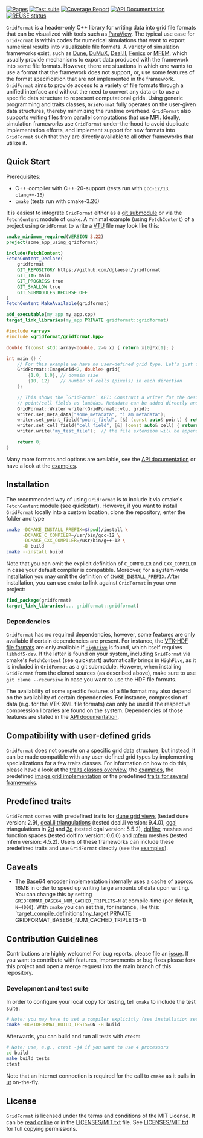 <!-- SPDX-FileCopyrightText: 2022-2023 Dennis Gläser <dennis.glaeser@iws.uni-stuttgart.de> -->
<!-- SPDX-License-Identifier: CC-BY-4.0 -->

[![Pages](https://github.com/dglaeser/gridformat/actions/workflows/pages.yml/badge.svg)](https://dglaeser.github.io/gridformat)
[![Test suite](https://github.com/dglaeser/gridformat/actions/workflows/main.yml/badge.svg)](https://github.com/dglaeser/gridformat/actions?query=branch%3Amain+)
[![Coverage Report](https://dglaeser.github.io/gridformat/coverage.svg)](https://dglaeser.github.io/gridformat/test_coverage)
[![API Documentation](https://img.shields.io/badge/doc-API-ff69b4)](https://dglaeser.github.io/gridformat)
[![REUSE status](https://api.reuse.software/badge/git.fsfe.org/reuse/api)](https://api.reuse.software/info/git.fsfe.org/reuse/api)

`GridFormat` is a header-only C++ library for writing data into grid file formats that can be visualized with tools
such as [ParaView](https://www.paraview.org/). The typical use case for `GridFormat` is within codes for numerical simulations
that want to export numerical results into visualizable file formats. A variety of simulation frameworks exist, such as
[Dune](https://www.dune-project.org/), [DuMuX](https://dumux.org/), [Deal.II](https://www.dealii.org/), [Fenics](https://fenicsproject.org/)
or [MFEM](https://mfem.org/),
which usually provide mechanisms to export data produced with the framework into some file formats. However, there are situations
in which one wants to use a format that the framework does not support, or, use some features of the format specification that are
not implemented in the framework. `GridFormat` aims to provide access to a variety of file formats through a unified interface and
without the need to convert any data or to use a specific data structure to represent computational grids. Using generic programming
and traits classes, `GridFormat` fully operates on the user-given data structures, thereby minimizing the runtime overhead.
`GridFormat` also supports writing files from parallel computations that use [MPI](https://de.wikipedia.org/wiki/Message_Passing_Interface).
Ideally, simulation frameworks use `GridFormat` under-the-hood to avoid duplicate implementation efforts, and implement support for new
formats into `GridFormat` such that they are directly available to all other frameworks that utilize it.


## Quick Start

Prerequisites:

- C++-compiler with C++-20-support (tests run with `gcc-12/13`, `clang++-16`)
- `cmake` (tests run with cmake-3.26)

It is easiest to integrate `GridFormat` either as a [git submodule](https://git-scm.com/book/en/v2/Git-Tools-Submodules)
or via the `FetchContent` module of `cmake`. A minimal example (using `FetchContent`) of a project using `GridFormat` to
write a [VTU](https://examples.vtk.org/site/VTKFileFormats/#unstructuredgrid) file may look like this:

```cmake
cmake_minimum_required(VERSION 3.22)
project(some_app_using_gridformat)

include(FetchContent)
FetchContent_Declare(
    gridformat
    GIT_REPOSITORY https://github.com/dglaeser/gridformat
    GIT_TAG main
    GIT_PROGRESS true
    GIT_SHALLOW true
    GIT_SUBMODULES_RECURSE OFF
)
FetchContent_MakeAvailable(gridformat)

add_executable(my_app my_app.cpp)
target_link_libraries(my_app PRIVATE gridformat::gridformat)
```

```cpp
#include <array>
#include <gridformat/gridformat.hpp>

double f(const std::array<double, 2>& x) { return x[0]*x[1]; }

int main () {
    // For this example we have no user-defined grid type. Let's just use a predefined one...
    GridFormat::ImageGrid<2, double> grid{
        {1.0, 1.0}, // domain size
        {10, 12}    // number of cells (pixels) in each direction
    };

    // This shows the `GridFormat` API: Construct a writer for the desired format, and add
    // point/cell fields as lambdas. Metadata can be added directly and can be ranges or scalars.
    GridFormat::Writer writer{GridFormat::vtu, grid};
    writer.set_meta_data("some_metadata", "i am metadata");
    writer.set_point_field("point_field", [&] (const auto& point) { return f(grid.position(point)); });
    writer.set_cell_field("cell_field", [&] (const auto& cell) { return f(grid.center(cell)); });
    writer.write("my_test_file");  // the file extension will be appended by the writer

    return 0;
}
```

Many more formats and options are available, see the [API documentation](https://dglaeser.github.io/gridformat/)
or have a look at the [examples](./examples).


## Installation

The recommended way of using `GridFormat` is to include it via cmake's `FetchContent` module (see quickstart).
However, if you want to install `GridFormat` locally into a custom location, clone the repository, enter the
folder and type

```bash
cmake -DCMAKE_INSTALL_PREFIX=$(pwd)/install \
      -DCMAKE_C_COMPILER=/usr/bin/gcc-12 \
      -DCMAKE_CXX_COMPILER=/usr/bin/g++-12 \
      -B build
cmake --install build
```

Note that you can omit the explicit definition of `C_COMPILER` and `CXX_COMPILER` in case your default compiler is compatible.
Moreover, for a system-wide installation you may omit the definition of `CMAKE_INSTALL_PREFIX`. After installation, you can
use `cmake` to link against `GridFormat` in your own project:

```cmake
find_package(gridformat)
target_link_libraries(... gridformat::gridformat)
```

### Dependencies

`GridFormat` has no required dependencies, however, some features are only available if certain dependencies are present. For
instance, the [VTK-HDF file formats](https://examples.vtk.org/site/VTKFileFormats/#hdf-file-formats) are only available if
[`HighFive`](https://github.com/BlueBrain/HighFive) is found, which itself requires `libhdf5-dev`. If the latter is found on
your system, including `GridFormat` via cmake's `FetchContent` (see quickstart) automatically brings in `HighFive`, as it is
included in `GridFormat` as a git submodule. However, when installing `GridFormat` from the cloned sources (as described above),
make sure to use `git clone --recursive` in case you want to use the HDF file formats.

The availability of some specific features of a file format may also depend on the availability of certain dependencies. For
instance, compression of data (e.g. for the VTK-XML file formats) can only be used if the respective compression libraries are
found on the system. Dependencies of those features are stated in the [API documentation](https://dglaeser.github.io/gridformat/).


## Compatibility with user-defined grids

`GridFormat` does not operate on a specific grid data structure, but instead, it can be made compatible with any user-defined
grid types by implementing specializations for a few traits classes. For information on how to do this, please have a look at the
[traits classes overview](docs/pages/traits.md),
the [examples](./examples),
the predefined [image grid implementation](https://github.com/dglaeser/gridformat/blob/main/gridformat/grid/image_grid.hpp)
or the predefined [traits for several frameworks](https://github.com/dglaeser/gridformat/blob/main/gridformat/traits).


## Predefined traits

`GridFormat` comes with predefined traits for
[dune grid views](https://www.dune-project.org/doxygen/2.8.0/classDune_1_1GridView.html) (tested dune version: 2.9),
[deal.ii triangulations](https://www.dealii.org/current/doxygen/deal.II/classTriangulation.html) (tested deal.ii version: 9.4.0),
[cgal](https://www.cgal.org/) triangulations in
[2d](https://doc.cgal.org/latest/Triangulation_2/index.html) and
[3d](https://doc.cgal.org/latest/Triangulation_3/index.html) (tested cgal version: 5.5.2),
[dolfinx](https://github.com/FEniCS/dolfinx) meshes and function spaces (tested dolfinx version: 0.6.0)
and [mfem](https://mfem.org/) meshes (tested mfem version: 4.5.2).
Users of these frameworks can include these predefined traits and use `GridFormat` directly
(see the [examples](https://github.com/dglaeser/gridformat/tree/main/examples)).


## Caveats

- The [Base64](https://en.wikipedia.org/wiki/Base64) encoder implementation internally uses a cache of approx. 16MB in order to
speed up writing large amounts of data upon writing. You can change this by setting `GRIDFORMAT_BASE64_NUM_CACHED_TRIPLETS=N`
at compile-time (per default, `N=4000`). With `cmake` you can set this, for instance, like this:
`target_compile_definitions(my_target PRIVATE GRIDFORMAT_BASE64_NUM_CACHED_TRIPLETS=1)

## Contribution Guidelines

Contributions are highly welcome! For bug reports, please file an [issue](https://github.com/dglaeser/gridformat/issues).
If you want to contribute with features, improvements or bug fixes please fork this project and open
a merge request into the main branch of this repository.

### Development and test suite

In order to configure your local copy for testing, tell `cmake` to include the test suite:

```bash
# Note: you may have to set a compiler explicitly (see installation section)
cmake -DGRIDFORMAT_BUILD_TESTS=ON -B build
```

Afterwards, you can build and run all tests with `ctest`:

```bash
# Note: use, e.g., ctest -j4 if you want to use 4 processors
cd build
make build_tests
ctest
```

Note that an internet connection is required for the call to `cmake` as it pulls in [ut](https://github.com/boost-ext/ut) on-the-fly.

## License

`GridFormat` is licensed under the terms and conditions of the MIT License. It can be [read online](https://opensource.org/license/mit/) or in the
[LICENSES/MIT.txt](https://github.com/dglaeser/gridformat/blob/main/LICENSES/MIT.txt) file.
See [LICENSES/MIT.txt](https://github.com/dglaeser/gridformat/blob/main/LICENSES/MIT.txt) for full copying permissions.
